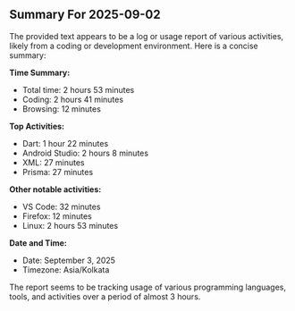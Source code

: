 ## Summary For 2025-09-02
The provided text appears to be a log or usage report of various activities, likely from a coding or development environment. Here is a concise summary:

**Time Summary:**

* Total time: 2 hours 53 minutes
* Coding: 2 hours 41 minutes
* Browsing: 12 minutes

**Top Activities:**

* Dart: 1 hour 22 minutes
* Android Studio: 2 hours 8 minutes
* XML: 27 minutes
* Prisma: 27 minutes

**Other notable activities:**

* VS Code: 32 minutes
* Firefox: 12 minutes
* Linux: 2 hours 53 minutes

**Date and Time:**

* Date: September 3, 2025
* Timezone: Asia/Kolkata

The report seems to be tracking usage of various programming languages, tools, and activities over a period of almost 3 hours.